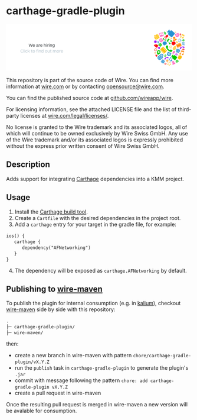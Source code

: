 # carthage-gradle-plugin

[![Wire logo](https://github.com/wireapp/wire/blob/master/assets/header-small.png?raw=true)](https://wire.com/jobs/)

This repository is part of the source code of Wire. You can find more information at [wire.com](https://wire.com) or by contacting opensource@wire.com.

You can find the published source code at [github.com/wireapp/wire](https://github.com/wireapp/wire).

For licensing information, see the attached LICENSE file and the list of third-party licenses at [wire.com/legal/licenses/](https://wire.com/legal/licenses/).

No license is granted to the Wire trademark and its associated logos, all of which will continue to be owned exclusively by Wire Swiss GmbH. Any use of the Wire trademark and/or its associated logos is expressly prohibited without the express prior written consent of Wire Swiss GmbH.

## Description

Adds support for integrating [Carthage](https://github.com/Carthage/Carthage) dependencies into a KMM project.

## Usage

1. Install the [Carthage build tool](https://github.com/Carthage/Carthage).
2. Create a `Cartfile` with the desired dependencies in the project root.
3. Add a `carthage` entry for your target in the gradle file, for example:

```
ios() {
   carthage {
      dependency("AFNetworking")
   }
}

```
4. The dependency will be exposed as `carthage.AFNetworking` by default.

## Publishing to [wire-maven](https://github.com/wireapp/wire-maven)

To publish the plugin for internal consumption (e.g. in [kalium](https://github.com/wireapp/wire-maven)),
checkout [wire-maven](https://github.com/wireapp/wire-maven) side by side with this repository:

```
.
├─ carthage-gradle-plugin/
├─ wire-maven/
```

then:

- create a new branch in wire-maven with pattern `chore/carthage-gradle-plugin/vX.Y.Z`
- run the `publish` task in `carthage-gradle-plugin` to generate the plugin's `.jar`
- commit with message following the pattern `chore: add carthage-gradle-plugin vX.Y.Z`
- create a pull request in wire-maven 

Once the resulting pull request is merged in wire-maven a new version will be avalable for consumption.
